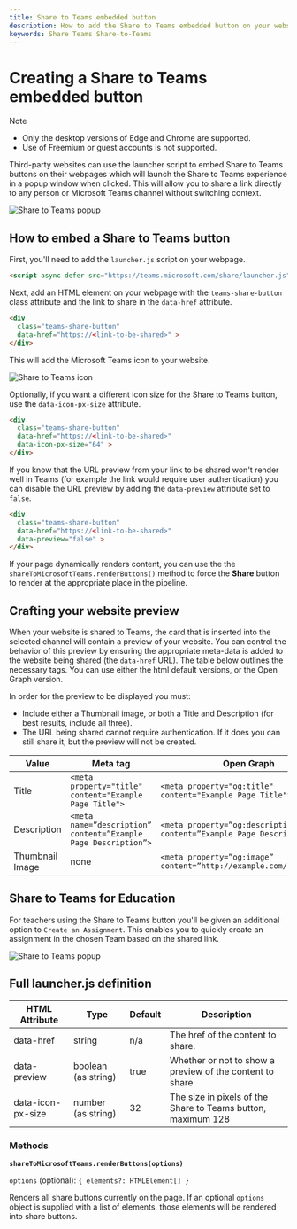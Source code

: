 ```yaml
---
title: Share to Teams embedded button
description: How to add the Share to Teams embedded button on your website
keywords: Share Teams Share-to-Teams
---
```

# Creating a Share to Teams embedded button

>[!NOTE]
> * Only the desktop versions of Edge and Chrome are supported.
> * Use of Freemium or guest accounts is not supported.

Third-party websites can use the launcher script to embed Share to Teams buttons on their webpages which will launch the Share to Teams experience in a popup window when clicked. This will allow you to share a link directly to any person or Microsoft Teams channel without switching context.

![Share to Teams popup](~/assets/images/share-to-teams-popup.png)

## How to embed a Share to Teams button

First, you'll need to add the `launcher.js` script on your webpage.

```html
<script async defer src="https://teams.microsoft.com/share/launcher.js" ></script>
```

Next, add an HTML element on your webpage with the `teams-share-button` class attribute and the link to share in the `data-href` attribute.

```html
<div
  class="teams-share-button"
  data-href="https://<link-to-be-shared>" >
</div>
```

This will add the Microsoft Teams icon to your website.

![Share to Teams icon](~/assets/icons/share-to-teams-icon.png)

Optionally, if you want a different icon size for the Share to Teams button, use the `data-icon-px-size` attribute.

```html
<div
  class="teams-share-button"
  data-href="https://<link-to-be-shared>"
  data-icon-px-size="64" >
</div>
```

If you know that the URL preview from your link to be shared won't render well in Teams (for example the link would require user authentication) you can disable the URL preview by adding the `data-preview` attribute set to `false`.

```html
<div
  class="teams-share-button"
  data-href="https://<link-to-be-shared>"
  data-preview="false" >
</div>
```

If your page dynamically renders content, you can use the the `shareToMicrosoftTeams.renderButtons()` method to force the **Share** button to render at the appropriate place in the pipeline.

## Crafting your website preview

When your website is shared to Teams, the card that is inserted into the selected channel will contain a preview of your website. You can control the behavior of this preview by ensuring the appropriate meta-data is added to the website being shared (the `data-href` URL). The table below outlines the necessary tags. You can use either the html default versions, or the Open Graph version.

In order for the preview to be displayed you must:

* Include either a Thumbnail image, or both a Title and Description (for best results, include all three).
* The URL being shared cannot require authentication. If it does you can still share it, but the preview will not be created.

|Value|Meta tag| Open Graph|
|----|----|----|
|Title|`<meta property="title" content="Example Page Title">`|`<meta property="og:title" content="Example Page Title">`|
|Description|`<meta name=”description” content=”Example Page Description”>`|`<meta property=”og:description” content=”Example Page Description”>`|
|Thumbnail Image| none |`<meta property=”og:image” content=”http://example.com/image.jpg”>`|

## Share to Teams for Education

For teachers using the Share to Teams button you'll be given an additional option to `Create an Assignment`. This enables you to quickly create an assignment in the chosen Team based on the shared link.

![Share to Teams popup](~/assets/images/share-to-teams-popup-edu.png)

## Full launcher.js definition

|HTML Attribute|Type|Default|Description|
|---------|---------|---------|---------|
|data-href|string|n/a|The href of the content to share.|
|data-preview|boolean (as string)|true|Whether or not to show a preview of the content to share|
|data-icon-px-size|number (as string)|32|The size in pixels of the Share to Teams button, maximum 128|

### Methods

**`shareToMicrosoftTeams.renderButtons(options)`**

`options` (optional): `{ elements?: HTMLElement[] }`

Renders all share buttons currently on the page. If an optional `options` object is supplied with a list of elements, those elements will be rendered into share buttons.
